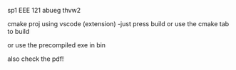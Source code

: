 sp1 EEE 121 abueg thvw2

cmake proj using vscode (extension)
-just press build or use the cmake tab to build

or use the precompiled exe in bin

also check the pdf!
